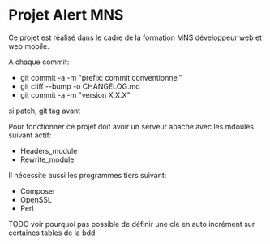 # Projet Alert MNS

Ce projet est réalisé dans le cadre de la formation MNS développeur web et web mobile.

A chaque commit:

- git commit -a -m "prefix: commit conventionnel"
- git cliff --bump -o CHANGELOG.md
- git commit -a -m "version X.X.X"

si patch, git tag avant

Pour fonctionner ce projet doit avoir un serveur apache avec les mdoules suivant actif:

- Headers_module
- Rewrite_module

Il nécessite aussi les programmes tiers suivant:

- Composer
- OpenSSL
- Perl

TODO voir pourquoi pas possible de définir une clé en auto incrément sur certaines tables de la bdd
